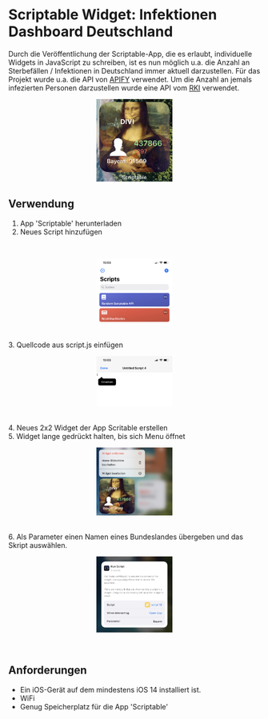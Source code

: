 # Scriptable Widget: Infektionen Dashboard Deutschland

Durch die Veröffentlichung der Scriptable-App, die es erlaubt, individuelle Widgets in JavaScript zu schreiben, ist es nun möglich u.a. die Anzahl an Sterbefällen / Infektionen in Deutschland immer aktuell darzustellen. Für das Projekt wurde u.a. die API von [APIFY](https://api.apify.com/v2/key-value-stores/OHrZyNo9BzT6xKMRD/records/LATEST?disableRedirect=true "DIVI - Intensivregister") verwendet. Um die Anzahl an jemals infezierten Personen darzustellen wurde eine API vom [RKI](https://rki-covid-api.now.sh/ "RKI - aktuelle Fallzahlen") verwendet.

<p align="center"><img src="/media/preview.jpg" width="30%"></center>

## Verwendung
1. App 'Scriptable' herunterladen
2. Neues Script hinzufügen
<br>
<center><p align="center"><img src="/media/scriptable.jpg" width="30%"></center>
<br>
3. Quellcode aus script.js einfügen 
<br>
<center><p align="center"><img src="/media/script.jpg" width="30%"></center>
<br>
4. Neues 2x2 Widget der App Scritable erstellen
<br>
5. Widget lange gedrückt halten, bis sich Menu öffnet
<br>
<center><p align="center"><img src="/media/widget.jpg" width="30%"></center>
<br>
6. Als Parameter einen Namen eines Bundeslandes übergeben und das Skript auswählen.
<br>
<center><p align="center"><img src="/media/widget_settings.jpg" width="30%"></center>
<br>

## Anforderungen

* Ein iOS-Gerät auf dem mindestens iOS 14 installiert ist.
* WiFi
* Genug Speicherplatz für die App 'Scriptable'
